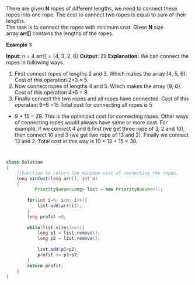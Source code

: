 There are given **N** ropes of different lengths, we need to connect these ropes into one rope. The cost to connect two ropes is equal to sum of their lengths.  
The task is to connect the ropes with minimum cost. Given **N** size array **arr[]** contains the lengths of the ropes. 

**Example 1:**

**Input:**
n = 4
arr[] = {4, 3, 2, 6}
**Output:** 
29
**Explanation:**
We can connect the ropes in following ways.
1) First connect ropes of lengths 2 and 3.
Which makes the array {4, 5, 6}. Cost of
this operation 2+3 = 5. 
2) Now connect ropes of lengths 4 and 5.
Which makes the array {9, 6}. Cost of
this operation 4+5 = 9.
3) Finally connect the two ropes and all
ropes have connected. Cost of this 
operation 9+6 =15
Total cost for connecting all ropes is 5
+ 9 + 15 = 29. This is the optimized cost
for connecting ropes. 
Other ways of connecting ropes would always 
have same or more cost. For example, if we 
connect 4 and 6 first (we get three rope of 3,
2 and 10), then connect 10 and 3 (we get
two rope of 13 and 2). Finally we
connect 13 and 2. Total cost in this way
is 10 + 13 + 15 = 38.


```java


class Solution
{
    //Function to return the minimum cost of connecting the ropes.
    long minCost(long arr[], int n) 
    {
           PriorityQueue<Long> list = new PriorityQueue<>();
        
        for(int i=0; i<n; i++){
            list.add(arr[i]);
        }
        long profit =0;
        
        while(list.size()>=2){
            long p1 = list.remove();
            long p2 = list.remove();
            
            list.add(p1+p2);
            profit += p1+p2;
        }
        return profit;
    }
}
```